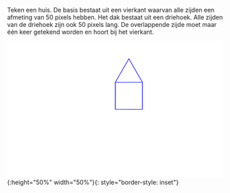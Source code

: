 Teken een huis. De basis bestaat uit een vierkant waarvan alle zijden een afmeting van 50 pixels hebben. Het dak bestaat uit een driehoek. Alle zijden van de driehoek zijn ook 50 pixels lang. De overlappende zijde moet maar één keer getekend worden en hoort bij het vierkant.

![Huis getekend door Python Turtle](./media/house.svg){:height="50%" width="50%"}{: style="border-style: inset"}